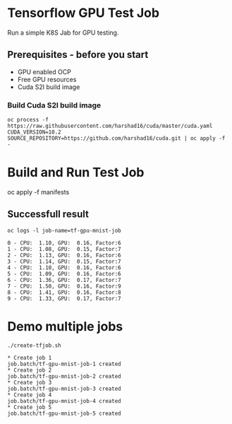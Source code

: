 # Tensorflow GPU Test Job
Run a simple K8S Jab for GPU testing.

## Prerequisites - before you start

- GPU enabled OCP
- Free GPU resources
- Cuda S2I build image

### Build Cuda S2I build image

```
oc process -f https://raw.githubusercontent.com/harshad16/cuda/master/cuda.yaml CUDA_VERSION=10.2 SOURCE_REPOSITORY=https://github.com/harshad16/cuda.git | oc apply -f -
```

# Build and Run Test Job
oc apply -f manifests


## Successfull result
```
oc logs -l job-name=tf-gpu-mnist-job

0 - CPU:  1.10, GPU:  0.16, Factor:6
1 - CPU:  1.08, GPU:  0.15, Factor:7
2 - CPU:  1.13, GPU:  0.16, Factor:6
3 - CPU:  1.14, GPU:  0.15, Factor:7
4 - CPU:  1.10, GPU:  0.16, Factor:6
5 - CPU:  1.09, GPU:  0.16, Factor:6
6 - CPU:  1.36, GPU:  0.17, Factor:7
7 - CPU:  1.50, GPU:  0.16, Factor:9
8 - CPU:  1.41, GPU:  0.16, Factor:8
9 - CPU:  1.33, GPU:  0.17, Factor:7
```

# Demo multiple jobs

```
./create-tfjob.sh 

* Create job 1
job.batch/tf-gpu-mnist-job-1 created
* Create job 2
job.batch/tf-gpu-mnist-job-2 created
* Create job 3
job.batch/tf-gpu-mnist-job-3 created
* Create job 4
job.batch/tf-gpu-mnist-job-4 created
* Create job 5
job.batch/tf-gpu-mnist-job-5 created
```


